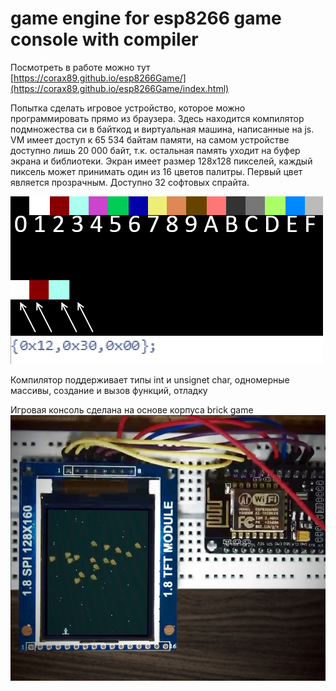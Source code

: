 # game engine for esp8266 game console with compiler

Посмотреть в работе можно тут [https://corax89.github.io/esp8266Game/](https://corax89.github.io/esp8266Game/index.html)

Попытка сделать игровое устройство, которое можно программировать прямо из браузера. Здесь находится компилятор подмножества си в байткод и виртуальная машина, написанные на js.
VM имеет доступ к 65 534 байтам памяти, на самом устройстве доступно лишь 20 000 байт, т.к. остальная память уходит на буфер экрана и библиотеки.
Экран имеет размер 128x128 пикселей, каждый пиксель может принимать один из 16 цветов палитры. Первый цвет является прозрачным. Доступно 32 софтовых спрайта. 

![палитра](/img/IMG_0001_2.png)

Компилятор поддерживает типы int и unsignet char, одномерные массивы, создание и вызов функций, отладку

Игровая консоль сделана на основе корпуса brick game
![esp8266 game console](/img/IMG_0001_1.jpg)


